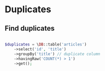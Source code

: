 # Duplicates

## Find duplicates

```php

$duplicates = \DB::table('articles')
    ->select('id', 'title')
    ->groupBy('title') // duplicate column
    ->havingRaw('COUNT(*) > 1')
    ->get();

```
